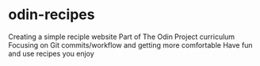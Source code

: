 # odin-recipes
Creating a simple reciple website
Part of The Odin Project curriculum
Focusing on Git commits/workflow and getting more comfortable
Have fun and use recipes you enjoy